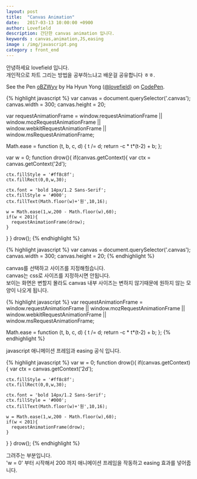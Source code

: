 ```yaml
---
layout: post
title:  "Canvas Animation"
date:   2017-03-13 10:00:00 +0900
author: Lovefield
description: 간단한 canvas animation 입니다.
keywords : canvas,animation,JS,easing
image : /img/javascript.png
category : front_end
---
```


안녕하세요 lovefield 입니다.<br>
개인적으로 차트 그리는 방법을 공부하느냐고 배운걸 공유합니다 ㅎㅎ.

<p data-height="239" data-theme-id="11417" data-slug-hash="oBZWyv" data-default-tab="result" data-user="lovefield" data-embed-version="2" data-pen-title="oBZWyv" class="codepen">See the Pen <a href="http://codepen.io/lovefield/pen/oBZWyv/">oBZWyv</a> by Ha Hyun Yong (<a href="http://codepen.io/lovefield">@lovefield</a>) on <a href="http://codepen.io">CodePen</a>.</p>
<script async src="https://production-assets.codepen.io/assets/embed/ei.js"></script>

{% highlight javascript %}
var canvas = document.querySelector('.canvas');
canvas.width = 300;
canvas.height = 20;

var requestAnimationFrame = window.requestAnimationFrame || window.mozRequestAnimationFrame || window.webkitRequestAnimationFrame || window.msRequestAnimationFrame;

Math.ease = function (t, b, c, d) {
	t /= d;
	return -c * t*(t-2) + b;
};

var w = 0;
function drow(){
  if(canvas.getContext){
    var ctx = canvas.getContext('2d');

    ctx.fillStyle = '#ff8c8f';
    ctx.fillRect(0,0,w,30);
    
    ctx.font = 'bold 14px/1.2 Sans-Serif';
    ctx.fillStyle = '#000';
    ctx.fillText(Math.floor(w)+'원',10,16);
    
    w = Math.ease(1,w,200 - Math.floor(w),60);
    if(w < 201){
      requestAnimationFrame(drow);
    }
  }
}
drow();
{% endhighlight %}

{% highlight javascript %}
var canvas = document.querySelector('.canvas');
canvas.width = 300;
canvas.height = 20;
{% endhighlight %}

canvas를 선택하고 사이즈를 지정해줬습니다.<br>
canvas는 css로 사이즈를 지정하시면 안됩니다.<br>
보이는 화면은 변할지 몰라도 canvas 내부 사이즈는 변하지 않기때문에 원하지 않는 모양이 나오게 됩니다.

{% highlight javascript %}
var requestAnimationFrame = window.requestAnimationFrame || window.mozRequestAnimationFrame || window.webkitRequestAnimationFrame || window.msRequestAnimationFrame;

Math.ease = function (t, b, c, d) {
	t /= d;
	return -c * t*(t-2) + b;
};
{% endhighlight %}

javascript 애니메이션 프레임과 easing 공식 입니다.

{% highlight javascript %}
var w = 0;
function drow(){
  if(canvas.getContext){
    var ctx = canvas.getContext('2d');

    ctx.fillStyle = '#ff8c8f';
    ctx.fillRect(0,0,w,30);
    
    ctx.font = 'bold 14px/1.2 Sans-Serif';
    ctx.fillStyle = '#000';
    ctx.fillText(Math.floor(w)+'원',10,16);
    
    w = Math.ease(1,w,200 - Math.floor(w),60);
    if(w < 201){
      requestAnimationFrame(drow);
    }
  }
}
drow();
{% endhighlight %}

그려주는 부분입니다.<br>
'w = 0' 부터 시작해서 200 까지 애니메이션 프레임을 작동하고 easing 효과를 넣어줍니다.
